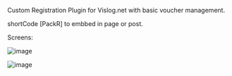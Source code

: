 Custom Registration Plugin for Vislog.net with basic voucher management.

shortCode [PackR] to embbed in page or post.

Screens:

![image](https://cloud.githubusercontent.com/assets/9117437/14573901/82de3a3a-0358-11e6-88d2-7a6859097ade.png)

![image](https://cloud.githubusercontent.com/assets/9117437/14573900/82c9fcbe-0358-11e6-96cc-5349d6d5484e.png)
